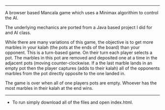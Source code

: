 -----------------------------------------------------------------------------------------------------------------------------------------
A browser based Mancala game which uses a Minimax algorithim to control the AI.

The underlying mechanics are ported from a Java based project I did for and AI class.

While there are many variations of this game, the objective is to get more marbles in your kalah (the pots at the ends of the board) than your opponent.
This is a turn-based game.  On their turn each player selects a pot.  The marbles in this pot are removed and deposited one at a time in the adjacent pots (moving counter-clockwise.  If a the last marble lands in an empty pot then the player captures (adds to their kalah) all of the opponents marbles from the pot directly opposite to the one landed in.

The game is over when all of one players pots are empty.  Whoever has the most marbles in their kalah at the end wins.

-----------------------------------------------------------------------------------------------------------------------------------------

* To run simply download all of the files and open index.html.
